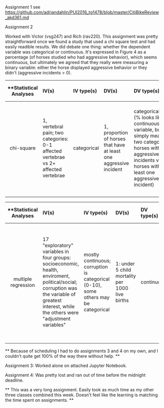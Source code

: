 Assignment 1
see https://github.com/adriandahlin/PUI2016_tg1478/blob/master/CitiBikeReview_akd361.md

Assignment 2

Worked with Victor (vsg247) and Rich (rav220). This assignment was pretty straightforward once we found a study that used a chi square test and had easily readible results. We did debate one thing: whether the dependent variable was categorical or continuous. It's expressed in Figure 4 as a percentage (of horses studied who had aggressive behavior), which seems continuous, but ultimately we agreed that they really were measuring a binary variable: either the horse displayed aggressive behavior or they didn't (aggressive incidents > 0).

| **Statistical Analyses	|  IV(s)  |  IV type(s) |  DV(s)  |  DV type(s)  |  Control Var | Control Var type  | Question to be answered | _H0_ | alpha | link to paper **| 
|:----------:|:----------|:------------|:-------------|:-------------|:------------|:------------- |:------------------|:----:|:-------:|:-------|
chi-square	| 1, vertebral pain; two categories: 0-1 affected vertebrae vs 2+ affected vertebrae | categorical | 1, proportion of horses that have at least one aggressive incident | categorical/binary (% looks like a continuous variable, but it's simply measuring two categories: horses with no aggressive incidents vs horses with at least one aggressive incident) | N/A | N/A | 	Are horses with at least two damaged vertebrae more likely to have aggressive incidents? | Horses with at least two damaged vertebrae are equally or less likely to be aggressive than those without (based on proportions of the sample). | 0.05 | [Partners with Bad Temper: Reject or Cure? A Study of Chronic Pain and Aggression in Horses](http://journals.plos.org/plosone/article?id=10.1371/journal.pone.0012434) |
  |||||||||

| **Statistical Analyses	|  IV(s)  |  IV type(s) |  DV(s)  |  DV type(s)  |  Control Var | Control Var type  | Question to be answered | _H0_ | alpha | link to paper **| 
|:----------:|:----------|:------------|:-------------|:-------------|:------------|:------------- |:------------------|:----:|:-------:|:-------|
multiple regression	| 17 "exploratory" variables in four groups: socioeconomic, health, enviroment, political/social; corruption was the variable of greatest interest, while the others were "adjustment variables" | mostly continuous; corruption is categorical (0-10), some others may be categorical | 1: under 5 child mortality per 1000 live births | continuous | there isn't a control exactly, but the adjustment variables show the importance of the corruption problem relative to other factors that affect childhood mortality | N/A | Does higher corruption increase a country's childhood mortality? | Countries with higher Corruption Perception Index have equivalent or fewer deaths of children under 5 per 1000 live births compared with countries with lower CPI. | .05 for the first step, .01 for the second step | [Corruption Kills: Estimating the Global Impact of Corruption on Children Deaths](http://journals.plos.org/plosone/article?id=10.1371/journal.pone.0026990) |
  |||||||||

** Because of scheduling I had to do assignments 3 and 4 on my own, and I couldn't quite get 100% of the way there without help. **

Assignment 3: Worked alone on attached Jupyter Notebook.

Assignment 4: Was pretty lost and ran out of time before the midnight deadline.

** This was a very long assignment. Easily took as much time as my other three classes combined this week. Doesn't feel like the learning is matching the time spent on assignments. **
